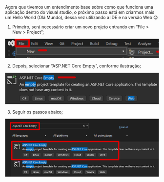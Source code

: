 Agora que tivemos um entendimento base sobre como que funciona uma aplicação dentro do visual studio, o próximo passo está em criarmos mais um Hello World (Olá Mundo), dessa vez utilizando a IDE e na versão Web 😊
      
1. Primeiro, será necessário criar um novo projeto entrando em “File > New > Project”;

![image.png](/.attachments/image-eb0a6df8-a62c-4c39-bd75-40ad980284ea.png)
      
2. Depois, selecionar “ASP.NET Core Empty”, conforme ilustração;

![image.png](/.attachments/image-8390b3e7-0005-40af-8ae8-26bd1be2fc8f.png)
   
3. Seguir os passos abaixo;

![image.png](/.attachments/image-22af6e73-594a-4b0d-b2f8-ac68d0814d36.png)